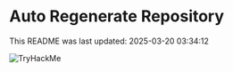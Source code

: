 # Auto Regenerate Repository

This README was last updated: 2025-03-20 03:34:12

 ![TryHackMe](https://tryhackme.com/badge/533634)